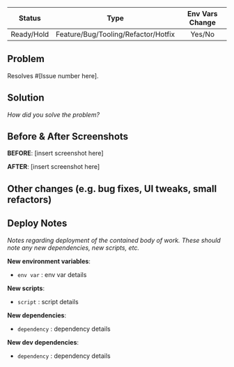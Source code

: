 | Status  | Type  | Env Vars Change |
| :---: | :---: | :---: |
| Ready/Hold | Feature/Bug/Tooling/Refactor/Hotfix | Yes/No |


## Problem

Resolves #[Issue number here].


## Solution

_How did you solve the problem?_


## Before & After Screenshots

**BEFORE**:
[insert screenshot here]

**AFTER**:
[insert screenshot here]


## Other changes (e.g. bug fixes, UI tweaks, small refactors)


## Deploy Notes

_Notes regarding deployment of the contained body of work. These should note any
new dependencies, new scripts, etc._

**New environment variables**:

- `env var` : env var details

**New scripts**:

- `script` : script details

**New dependencies**:

- `dependency` : dependency details

**New dev dependencies**:

- `dependency` : dependency details
